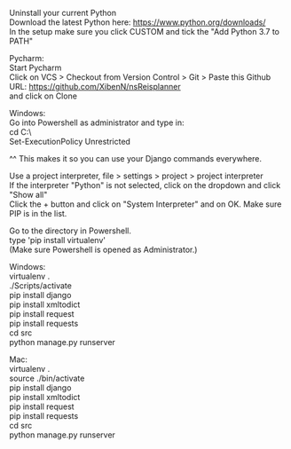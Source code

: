 Uninstall your current Python  
Download the latest Python here: https://www.python.org/downloads/   
In the setup make sure you click CUSTOM and tick the "Add Python 3.7 to PATH"  
  
Pycharm:  
Start Pycharm  
Click on VCS > Checkout from Version Control > Git > Paste this Github URL: https://github.com/XibenN/nsReisplanner  
and click on Clone  
  
Windows:  
Go into Powershell as administrator and type in:  
cd C:\  
Set-ExecutionPolicy Unrestricted  
  
^^ This makes it so you can use your Django commands everywhere.  
  
  
Use a project interpreter, file > settings > project > project interpreter  
If the interpreter "Python" is not selected, click on the dropdown and click "Show all"  
Click the + button and click on "System Interpreter" and on OK. Make sure PIP is in the list.  
  
Go to the directory in Powershell.  
type 'pip install virtualenv'  
(Make sure Powershell is opened as Administrator.)  
  
Windows:   
virtualenv .   
./Scripts/activate   
pip install django   
pip install xmltodict  
pip install request  
pip install requests  
cd src  
python manage.py runserver  
  
Mac:  
virtualenv .  
source ./bin/activate  
pip install django  
pip install xmltodict  
pip install request  
pip install requests  
cd src  
python manage.py runserver  
